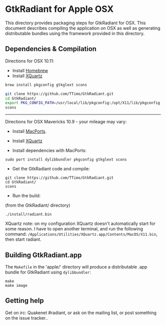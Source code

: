 GtkRadiant for Apple OSX
========================

This directory provides packaging steps for GtkRadiant for OSX. This document describes compiling the application on OSX as well as generating distributable bundles using the framework provided in this directory.

Dependencies & Compilation
--------------------------

Directions for OSX 10.11:

- Install [Homebrew](http://brew.sh/)
- Install [XQuartz](http://xquartz.macosforge.org/)

```bash
brew install pkgconfig gtkglext scons
```


```bash
git clone https://github.com/TTimo/GtkRadiant.git
cd GtkRadiant/
export PKG_CONFIG_PATH=/usr/local/lib/pkgconfig:/opt/X11/lib/pkgconfig 
scons
```

---

Directions for OSX Mavericks 10.9 - your mileage may vary:

- Install [MacPorts](http://macports.org).
- Install [XQuartz](http://xquartz.macosforge.org/)

- Install dependencies with MacPorts:

```
sudo port install dylibbundler pkgconfig gtkglext scons
```

- Get the GtkRadiant code and compile:

```
git clone https://github.com/TTimo/GtkRadiant.git
cd GtkRadiant/
scons
```

- Run the build:

(from the GtkRadiant/ directory)
```
./install/radiant.bin
```

XQuartz note: on my configuration XQuartz doesn't automatically start for some reason. I have to open another terminal, and run the following command: `/Applications/Utilities/XQuartz.app/Contents/MacOS/X11.bin`, then start radiant. 
    
Building GtkRadiant.app
-----------------------

The `Makefile` in the 'apple/' directory will produce a distributable .app bundle for GtkRadiant using `dylibbundler`:

```
make
make image
```

Getting help
------------

Get on irc: Quakenet #radiant, or ask on the mailing list, or post something on the issue tracker..
